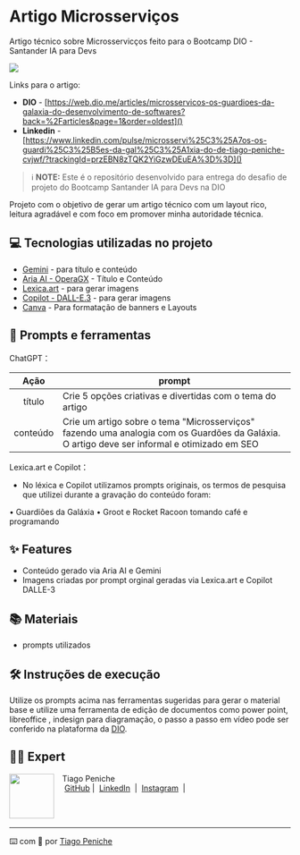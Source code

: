 # Artigo Microsserviços
Artigo técnico sobre Microsservicços feito para o Bootcamp DIO - Santander IA para Devs

![](https://github.com/Penichezito/artigo-tecnico-Microsservicos/blob/main/img/Microsserviços.png)


Links para o artigo: 
+ **DIO** - [https://web.dio.me/articles/microsservicos-os-guardioes-da-galaxia-do-desenvolvimento-de-softwares?back=%2Farticles&page=1&order=oldest]()
+ **Linkedin** - [https://www.linkedin.com/pulse/microsservi%25C3%25A7os-os-guardi%25C3%25B5es-da-gal%25C3%25A1xia-do-de-tiago-peniche-cvjwf/?trackingId=przEBN8zTQK2YiGzwDEuEA%3D%3D]()

 > ℹ️ **NOTE:** Este é o repositório desenvolvido para entrega do desafio de projeto do Bootcamp Santander IA para Devs na DIO


Projeto com o objetivo de gerar um artigo técnico com um layout rico, leitura agradável e com foco em promover minha autoridade técnica.


## 💻 Tecnologias utilizadas no projeto

- [Gemini](https://gemini.google.com/) - para título e conteúdo
- [Aria AI - OperaGX](https://www.opera.com/pt-br/gx?edition=std-2&utm_content=707_8b11f122-6cf2-4cbb-b267-2b466755316f&utm_source=PWNgames&utm_medium=pa&utm_campaign=PWN_BR&utm_id=e9ba7d4649df44a9adcb22bab70b9f2e) - Título e Conteúdo
- [Lexica.art](https://lexica.art/) - para gerar imagens
- [Copilot - DALL-E.3](https://copilot.microsoft.com/) - para gerar imagens
- [Canva](https://www.microsoft.com/en/microsoft-365/powerpoint) - Para formatação de banners e Layouts
## 📄 Prompts e ferramentas


ChatGPT：

|   Ação   | prompt                                                                                                                                                                                                                                                                         |
| :------: | ------------------------------------------------------------------------------------------------------------------------------------------------------------------------------------------------------------------------------------------------------------------------------ |
|  título  | Crie 5 opções criativas e divertidas com o tema do artigo                                                                                                                                                                                                  |
| conteúdo | Crie um artigo sobre o tema "Microsserviços" fazendo uma analogia com os Guardões da Galáxia. O artigo deve ser informal e otimizado em SEO  |


Lexica.art e Copilot：

- No léxica e Copilot utilizamos prompts originais, os termos de pesquisa que utilizei durante a gravação do conteúdo foram:

• Guardiões da Galáxia
• Groot e Rocket Racoon tomando café e programando



## ✨ Features

- Conteúdo gerado via Aria AI e Gemini
- Imagens criadas por prompt orginal geradas via Lexica.art e Copilot DALLE-3

## 📚 Materiais

- prompts utilizados

## 🛠️ Instruções de execução

Utilize os prompts acima nas ferramentas sugeridas para gerar o material base e utilize uma ferramenta de edição de documentos como power point, libreoffice , indesign para diagramação, o passo a passo em vídeo pode ser conferido na plataforma da [DIO](https://dio.me).

## 👨‍💻 Expert

<p>
    <img 
      align=left 
      margin=10 
      width=80 
      src="https://github.com/Penichezito.png"
    />
    <p>&nbsp&nbsp&nbspTiago Peniche<br>
    &nbsp&nbsp&nbsp
    <a href="https://github.com/Penichezito">
    GitHub</a>&nbsp;|&nbsp;
    <a href="www.linkedin.com/in/
tiagopeniche-seo-eng-de-software.exe">LinkedIn</a>
&nbsp;|&nbsp;
    <a href="https://www.instagram.com/penichetiago.exe/">
    Instagram</a>
&nbsp;|&nbsp;</p>
</p>
<br/><br/>
<p>

---

⌨️ com 💜 por [Tiago Peniche](https://github.com/Penichezito)
